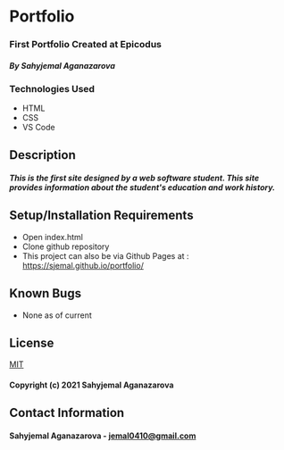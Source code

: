 # Portfolio

### First Portfolio Created at Epicodus

#### _By Sahyjemal Aganazarova_

### Technologies Used

* HTML
* CSS
* VS Code


## Description

#### _This is the first site designed by a web software student. This site provides information about the student's education and work history._

## Setup/Installation  Requirements

* Open index.html
* Clone github repository
* This project can also be via Github Pages at : https://sjemal.github.io/portfolio/


## Known Bugs

* None as of current

## License
 [MIT](LICENSE)
 
 #### Copyright (c) 2021 Sahyjemal Aganazarova


## Contact Information

#### Sahyjemal Aganazarova - jemal0410@gmail.com
